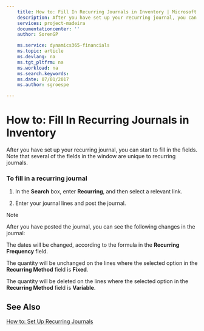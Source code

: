 ```yaml
---
    title: How to: Fill In Recurring Journals in Inventory | Microsoft Docs
    description: After you have set up your recurring journal, you can start to fill in the fields. Note that several of the fields in the window are unique to recurring journals.
    services: project-madeira
    documentationcenter: ''
    author: SorenGP

    ms.service: dynamics365-financials
    ms.topic: article
    ms.devlang: na
    ms.tgt_pltfrm: na
    ms.workload: na
    ms.search.keywords:
    ms.date: 07/01/2017
    ms.author: sgroespe

---
```

# How to: Fill In Recurring Journals in Inventory
After you have set up your recurring journal, you can start to fill in the fields. Note that several of the fields in the window are unique to recurring journals.  
  
### To fill in a recurring journal  
  
1.  In the **Search** box, enter **Recurring**, and then select a relevant link.  
  
2.  Enter your journal lines and post the journal.  
  
> [!NOTE]  
>  After you have posted the journal, you can see the following changes in the journal:  
>   
>  The dates will be changed, according to the formula in the **Recurring Frequency** field.  
>   
>  The quantity will be unchanged on the lines where the selected option in the **Recurring Method** field is **Fixed**.  
>   
>  The quantity will be deleted on the lines where the selected option in the **Recurring Method** field is **Variable**.  
  
## See Also  
 [How to: Set Up Recurring Journals](../how-to-set-up-recurring-journals.md)